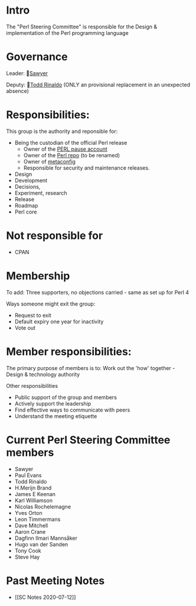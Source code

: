 # Intro

The "Perl Steering Committee" is responsible for the Design & implementation of the Perl programming language

# Governance

Leader: 🥇[Sawyer](https://github.com/xsawyerx)

Deputy: 🥈[Todd Rinaldo](https://github.com/toddr) (ONLY an provisional replacement in an unexpected absence)

# Responsibilities:
This group is the authority and reponsible for:
- Being the custodian of the official Perl release
    - Owner of the [PERL pause account](https://metacpan.org/author/PERL)
    - Owner of the [Perl repo](https://github.com/perl/perl5) (to be renamed)
    - Owner of [metaconfig](https://github.com/Perl/metaconfig)
    - Responsible for security and maintenance releases.
- Design
- Development
- Decisions,
- Experiment, research
- Release
- Roadmap
- Perl core

# Not responsible for
- CPAN

# Membership

To add: Three supporters, no objections carried - same as set up for Perl 4

Ways someone might exit the group:

- Request to exit
- Default expiry one year for inactivity
- Vote out

# Member responsibilities:

The primary purpose of members is to: Work out the 'how' together
    - Design & technology authority

Other responsibilities
- Public support of the group and members
- Actively support the leadership
- Find effective ways to communicate with peers
- Understand the meeting etiquette

# Current Perl Steering Committee members

- Sawyer
- Paul Evans
- Todd Rinaldo
- H.Merijn Brand
- James E Keenan
- Karl Williamson
- Nicolas Rochelemagne
- Yves Orton
- Leon Timmermans
- Dave Mitchell
- Aaron Crane
- Dagfinn Ilmari Mannsåker
- Hugo van der Sanden
- Tony Cook
- Steve Hay

# Past Meeting Notes
- [[SC Notes 2020-07-12]]